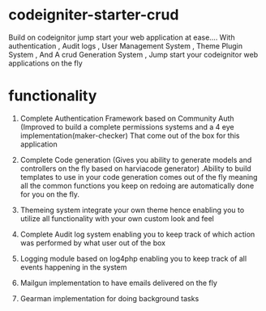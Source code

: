 # codeigniter-starter-crud
Build on codeignitor jump start your web application at ease.... With authentication , Audit logs , User Management System , Theme Plugin System , And A crud Generation System , Jump start your codeignitor web applications on the fly

# functionality

1. Complete Authentication Framework based on Community Auth (Improved to build a complete permissions systems and a 4 eye implementation(maker-checker) That come out of the box for this application

2. Complete Code generation (Gives you ability to generate models and controllers on the fly based on harviacode generator) .Ability to build templates to use in your code generation comes out of the fly meaning all the common functions you keep on redoing are automatically done for you on the fly.

3. Themeing system integrate your own theme hence enabling you to utilize all functionality with your own custom look and feel

4. Complete Audit log system enabling you to keep track of which action was performed by what user out of the box

5. Logging module based on log4php enabling you to keep track of all events happening in the system

6. Mailgun implementation to have emails delivered on the fly

7. Gearman implementation for doing background tasks
